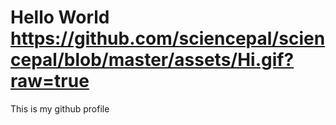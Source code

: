 # Hello World https://github.com/sciencepal/sciencepal/blob/master/assets/Hi.gif?raw=true
This is my github profile
